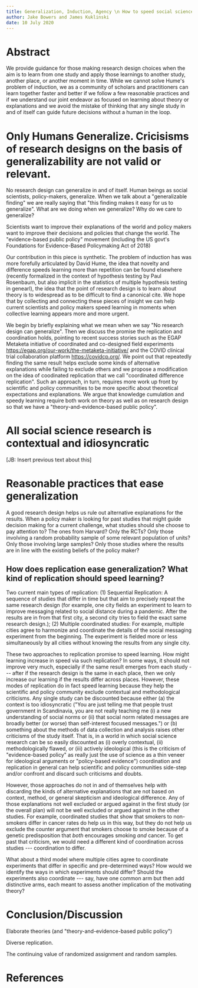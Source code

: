 ```yaml
---
title: Generalization, Induction, Agency \n How to speed social science and policy learning from scattered, idiosyncratic and context-bound research designs 
author: Jake Bowers and James Kuklinski
date: 10 July 2020
---
```


# Abstract

We provide guidance for those making research design choices when the aim is to learn from one study and apply those learnings to another study, another place, or another moment in time. While we cannot solve Hume's problem of induction, we as a community of scholars and practitioners can learn together faster and better if we follow a few reasonable practices and if we understand our joint endeavor as focused on learning about theory or explanations and we avoid the mistake of thinking that any single study in and of itself can guide future decisions without a human in the loop.

# Only Humans Generalize. Cricisisms of research designs on the basis of generalizability are not valid or relevant.

No research design can generalize in and of itself. Human beings as social scientists, policy-makers, generalize. When we talk about a "generalizable finding" we are really saying that "this finding makes it easy for us to generalize". What are we doing when we generalize? Why do we care to generalize?

Scientists want to improve their explanations of the world and policy makers want to improve their decisions and policies that change the world. The "evidence-based public policy" movement (including the US govt's Foundations for Evidence-Based Policymaking Act of 2018) 

Our contribution in this piece is synthetic. The problem of induction has was more forefully articulated by David Hume, the idea that novelty and difference speeds learning more than repetition can be found elsewhere (recently formalized in the context of hypothesis testing by Paul Rosenbaum, but also implicit in the statistics of multiple hypothesis testing in genearl), the idea that the point of research design is to learn about theory is to widespread as to be difficult to find a canonical cite. We hope that by collecting and connecting these pieces of insight we can help current scientists and policy makers speed learning in moments when collective learning appears more and more urgent.

We begin by briefly explaining what we mean when we say "No research design can generalize". Then we discuss the promise the replication and coordination holds, pointing to recent success stories such as the EGAP Metaketa initiative of coordinated and co-designed field experiments <https://egap.org/our-work/the-metaketa-initiative/> and the COVID clinical trial collaboration platform <https://covidcp.org/>. We point out that repeatedly finding the same result helps exclude some kinds of alternative explanations while failing to exclude others and we propose a modification on the idea of coodinated replication that we call "coordinated difference replication". Such an approach, in turn, requires more work up front by scientific and policy communities to be more specific about theoretical expectations and explanations. We argue that knowledge cumulation and speedy learning require both work on theory as well as on research design so that we have a "theory-and-evidence-based public policy".

# All social science research is contextual and idiosyncratic

[JB: Insert previous text about this]


# Reasonable practices that ease generalization

A good research design helps us rule out alternative explanations for the results. When a policy maker is looking for past studies that might guide decision making for a current challenge, what studies should she choose to pay attention to? The ones from Harvard? Only the RCTs? Only those involving a random probability sample of some relevant population of units? Only those involving large samples? Only those studies where the results are in line with the existing beliefs of the policy maker?

## How does replication ease generalization? What kind of replication should speed learning?

Two current main types of replication: (1) Sequential Replication: A sequence of studies that differ in time but that aim to precisely repeat the same research design (for example, one city fields an experiment to learn to improve messaging related to social distance during a pandemic. After the results are in from that first city, a second city tries to field the exact same research design.); (2) Multiple coordinated studies: For example, multiple cities agree to harmonize and coordinate the details of the social messaging experiment from the beginning. The experiment is fielded more or less simultaneously by all cities without knowing the results from any single city.

These two approaches to replication promise to speed learning. How might learning increase in speed via such replication? In some ways, it should not improve very much, especially if the same result emerges from each study --- after if the research design is the same in each place, then we only increase our learning if the results differ across places. However, these modes of replication do in fact speed learning because they help the scientific and policy community exclude contextual and methodological criticisms. Any single study can be discounted because either (a) the context is too idiosyncratic ("You are just telling me that people trust government in Scandinavia, you are not really teaching me (i) a new understanding of social norms or (ii) that social norm related messages are broadly better (or worse) than self-interest focused messages.") or (b) something about the methods of data collection and analysis raises other criticisms of the study itself. That is, in a world in which social science research can be so easily discounted as (i) overly contextual, (ii) methodologically flawed, or (iii) actively ideological (this is the criticism of "evidence-based policy" as really just the use of science as a thin veneer for ideological arguments or "policy-based evidence") coordination and replication in general can help scientific and policy communities side-step and/or confront and discard such criticisms and doubts.

However, those approaches do not in and of themselves help with discarding the kinds of alternative explanations that are not based on context, method, or general skepticism and ideological difference. Any of those explanations not well excluded or argued against in the first study (or the overall plan) will not be well excluded or argued against in the other studies. For example, coordinated studies that show that smokers to non-smokers differ in cancer rates do help us in this way, but they do not help us exclude the counter argument that smokers choose to smoke because of a genetic predisposition that *both* encourages smoking *and* cancer. To get past that criticism, we would need a different kind of coordination across studies --- coordination to differ.

What about a third model where multiple cities agree to coordinate experiments that differ in specific and pre-determined ways? How would we identify the ways in which experiments should differ? Should the experiments also coordinate --- say, have one common arm but then add distinctive arms, each meant to assess another implication of the motivating theory?

# Conclusion/Discussion

Elaborate theories (and "theory-and-evidence-based public policy")

Diverse replication.

The continuing value of randomized assignment and random samples.

# References





